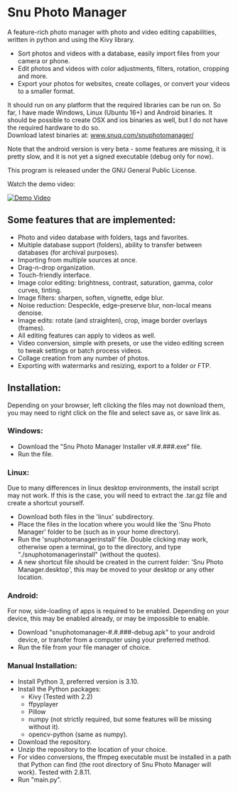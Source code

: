 # Snu Photo Manager

A feature-rich photo manager with photo and video editing capabilities, written in python and using the Kivy library.
* Sort photos and videos with a database, easily import files from your camera or phone.
* Edit photos and videos with color adjustments, filters, rotation, cropping and more.
* Export your photos for websites, create collages, or convert your videos to a smaller format.

It should run on any platform that the required libraries can be run on.  So far, I have made Windows, Linux (Ubuntu 16+) and Android binaries.  It should be possible to create OSX and ios binaries as well, but I do not have the required hardware to do so.  
Download latest binaries at: www.snuq.com/snuphotomanager/  

Note that the android version is very beta - some features are missing, it is pretty slow, and it is not yet a signed executable (debug only for now).  

This program is released under the GNU General Public License.

Watch the demo video:

[![Demo Video](https://img.youtube.com/vi/1Bgc5UyPOS4/0.jpg)](https://www.youtube.com/watch?v=1Bgc5UyPOS4)


## Some features that are implemented:  
* Photo and video database with folders, tags and favorites.  
* Multiple database support (folders), ability to transfer between databases (for archival purposes).  
* Importing from multiple sources at once.  
* Drag-n-drop organization.  
* Touch-friendly interface.  
* Image color editing: brightness, contrast, saturation, gamma, color curves, tinting.  
* Image filters: sharpen, soften, vignette, edge blur.  
* Noise reduction: Despeckle, edge-preserve blur, non-local means denoise.  
* Image edits: rotate (and straighten), crop, image border overlays (frames).  
* All editing features can apply to videos as well.  
* Video conversion, simple with presets, or use the video editing screen to tweak settings or batch process videos.
* Collage creation from any number of photos.  
* Exporting with watermarks and resizing, export to a folder or FTP.  


## Installation:  
Depending on your browser, left clicking the files may not download them, you may need to right click on the file and select save as, or save link as.  


### Windows:  
* Download the "Snu Photo Manager Installer v#.#.###.exe" file.  
* Run the file.  


### Linux:  
Due to many differences in linux desktop environments, the install script may not work.  If this is the case, you will need to extract the .tar.gz file and create a shortcut yourself.  
* Download both files in the 'linux' subdirectory.  
* Place the files in the location where you would like the 'Snu Photo Manager' folder to be (such as in your home directory).  
* Run the 'snuphotomanagerinstall' file.  Double clicking may work, otherwise open a terminal, go to the directory, and type "./snuphotomanagerinstall" (without the quotes).
* A new shortcut file should be created in the current folder: 'Snu Photo Manager.desktop', this may be moved to your desktop or any other location.  


### Android:  
For now, side-loading of apps is required to be enabled.  Depending on your device, this may be enabled already, or may be impossible to enable.  
* Download "snuphotomanager-#.#.###-debug.apk" to your android device, or transfer from a computer using your preferred method.  
* Run the file from your file manager of choice.  


### Manual Installation:  
* Install Python 3, preferred version is 3.10.  
* Install the Python packages:  
   * Kivy (Tested with 2.2)  
   * ffpyplayer  
   * Pillow  
   * numpy (not strictly required, but some features will be missing without it).  
   * opencv-python (same as numpy).  
* Download the repository.  
* Unzip the repository to the location of your choice.  
* For video conversions, the ffmpeg executable must be installed in a path that Python can find (the root directory of Snu Photo Manager will work).  Tested with 2.8.11.  
* Run "main.py".